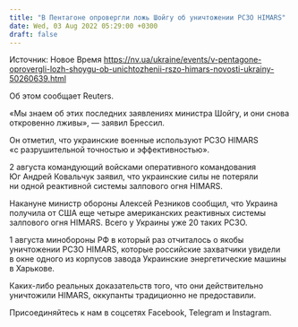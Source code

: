 ```yaml
---
title: "В Пентагоне опровергли ложь Шойгу об уничтожении РСЗО HIMARS"
date: Wed, 03 Aug 2022 05:29:00 +0300
draft: false
---
```

Источник: Новое Время https://nv.ua/ukraine/events/v-pentagone-oprovergli-lozh-shoygu-ob-unichtozhenii-rszo-himars-novosti-ukrainy-50260639.html


 Об этом сообщает Reuters.

«Мы знаем об этих последних заявлениях министра Шойгу, и они снова откровенно лживы», — заявил Брессил.

Он отметил, что украинские военные используют РСЗО HIMARS «с разрушительной точностью и эффективностью».

2 августа командующий войсками оперативного командования Юг Андрей Ковальчук заявил, что украинские силы не потеряли ни одной реактивной системы залпового огня HIMARS.

Накануне министр обороны Алексей Резников сообщил, что Украина получила от США еще четыре американских реактивных системы залпового огня HIMARS. Всего у Украины уже 20 таких РСЗО.

1 августа минобороны РФ в который раз отчиталось о якобы уничтожении РСЗО HIMARS, которые российские захватчики увидели в окне одного из корпусов завода Украинские энергетические машины в Харькове.

Каких-либо реальных доказательств того, что они действительно уничтожили HIMARS, оккупанты традиционно не предоставили.

Присоединяйтесь к нам в соцсетях Facebook, Telegram и Instagram.
